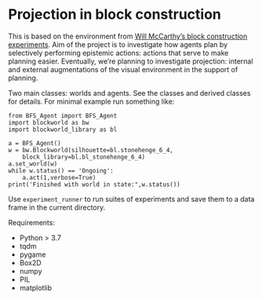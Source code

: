 # Projection in block construction
This is based on the environment from [Will McCarthy’s block construction experiments](https://github.com/cogtoolslab/block_construction). Aim of the project is to investigate how agents plan by selectively performing epistemic actions: actions that serve to make planning easier. Eventually, we’re planning to investigate projection: internal and external augmentations of the visual environment in the support of planning.

Two main classes: worlds and agents. See the classes and derived classes for details. For minimal example run something like:

```
from BFS_Agent import BFS_Agent
import blockworld as bw
import blockworld_library as bl

a = BFS_Agent()
w = bw.Blockworld(silhouette=bl.stonehenge_6_4,
	block_library=bl.bl_stonehenge_6_4)
a.set_world(w)
while w.status() == 'Ongoing':
    a.act(1,verbose=True)
print('Finished with world in state:",w.status())
```

Use `experiment_runner` to run suites of experiments and save them to a data frame in the current directory.

Requirements:
- Python > 3.7
- tqdm
- pygame
- Box2D
- numpy
- PIL
- matplotlib